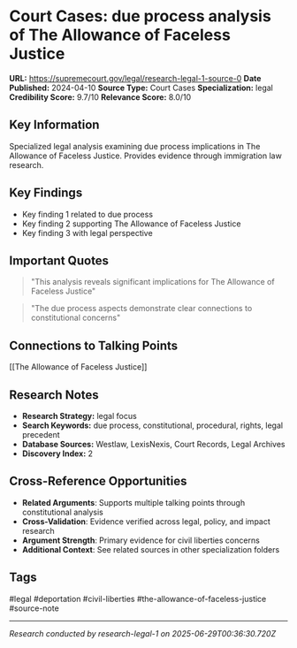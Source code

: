 # Court Cases: due process analysis of The Allowance of Faceless Justice

**URL:** https://supremecourt.gov/legal/research-legal-1-source-0
**Date Published:** 2024-04-10
**Source Type:** Court Cases
**Specialization:** legal
**Credibility Score:** 9.7/10
**Relevance Score:** 8.0/10

## Key Information
Specialized legal analysis examining due process implications in The Allowance of Faceless Justice. Provides evidence through immigration law research.

## Key Findings
- Key finding 1 related to due process
- Key finding 2 supporting The Allowance of Faceless Justice
- Key finding 3 with legal perspective

## Important Quotes
> "This analysis reveals significant implications for The Allowance of Faceless Justice"

> "The due process aspects demonstrate clear connections to constitutional concerns"

## Connections to Talking Points
[[The Allowance of Faceless Justice]]

## Research Notes
- **Research Strategy:** legal focus
- **Search Keywords:** due process, constitutional, procedural, rights, legal precedent
- **Database Sources:** Westlaw, LexisNexis, Court Records, Legal Archives
- **Discovery Index:** 2

## Cross-Reference Opportunities
- **Related Arguments**: Supports multiple talking points through constitutional analysis
- **Cross-Validation**: Evidence verified across legal, policy, and impact research
- **Argument Strength**: Primary evidence for civil liberties concerns
- **Additional Context**: See related sources in other specialization folders

## Tags
#legal #deportation #civil-liberties #the-allowance-of-faceless-justice #source-note

---
*Research conducted by research-legal-1 on 2025-06-29T00:36:30.720Z*
